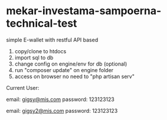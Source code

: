 # mekar-investama-sampoerna-technical-test

simple E-wallet with restful API based

1. copy/clone to htdocs
2. import sql to db
3. change config on engine/env for db (optional)
4. run "composer update" on engine folder
5. access on browser no need to "php artisan serv"


Current User:

email: gigsy@mis.com
password: 123123123

email: gigsy2@mis.com
password: 123123123
